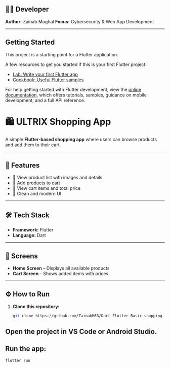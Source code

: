 
## 👩‍💻 Developer

**Author:** Zainab Mughal
**Focus:** Cybersecurity & Web App Development

---
## Getting Started

This project is a starting point for a Flutter application.

A few resources to get you started if this is your first Flutter project:

- [Lab: Write your first Flutter app](https://docs.flutter.dev/get-started/codelab)
- [Cookbook: Useful Flutter samples](https://docs.flutter.dev/cookbook)

For help getting started with Flutter development, view the
[online documentation](https://docs.flutter.dev/), which offers tutorials,
samples, guidance on mobile development, and a full API reference.

# 🛍️ ULTRIX Shopping App

A simple **Flutter-based shopping app** where users can browse products and add them to their cart.

---

## 🚀 Features
- 🧾 View product list with images and details  
- 🛒 Add products to cart  
- 🧮 View cart items and total price  
- 🎨 Clean and modern UI  

---

## 🛠️ Tech Stack
- **Framework:** Flutter  
- **Language:** Dart  

---

## 📸 Screens
- **Home Screen** – Displays all available products  
- **Cart Screen** – Shows added items with prices  

---

## ⚙️ How to Run

1. **Clone this repository:**
   ```bash
   git clone https://github.com/ZainabM63/Dart-Flutter-Basic-shopping-app-.git

## Open the project in VS Code or Android Studio.

Run the app:
--
```bash
flutter run

